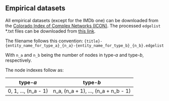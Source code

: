 ## Empirical datasets

All empirical datasets (except for the IMDb one) can be downloaded from the [Colorado Index of Complex Networks (ICON)](https://icon.colorado.edu/).
The processed `edgelist` *.txt files can be downloaded from [this link](https://bag.netscied.tw/s/Mc8JHCaTd3nWa36). 

The filename follows this convention:
  `{title}-{entity_name_for_type_a}_{n_a}-{entity_name_for_type_b}_{n_b}.edgelist`
  
With `n_a` and `n_b` being the number of nodes in type-_a_ and type-_b_, respectively.

The node indexes follow as:

| type-_a_             | type-_b_                             | 
| -------------------- |:------------------------------------:| 
| 0, 1, ..., (n_a - 1) | n_a, (n_a + 1), ..., (n_a + n_b - 1) | 
